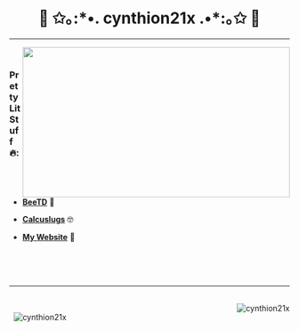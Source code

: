 <h1 align="center">🌷 ✩｡:*•. cynthion21x .•*:｡✩ 🌷</h1>
<!-- <h3 align="center">🤪 very goofy and silly developer 🤪</h3> -->

---

<img align ="right" src="https://github.com/Cynthion21x/Cynthion21x/assets/61597736/a94cd1f1-d37c-4883-b348-8dae90138640" height=270 width=480>

<br>

<h3> Pretty Lit Stuff 🔥: </h3>

<br>

- [**BeeTD**](https://github.com/cynthion21x/BeeTD) 🐝

- [**Calcuslugs**](https://github.com/cynthion21x/Calcuslugs) 🤓

- [**My Website**](https://cynthion21x.github.io/website/index.html) 📝

<br>
<br>
<br>

---

<br>


<img align="right" src="https://github-readme-stats.vercel.app/api?username=cynthion21x&show_icons=true&theme=cobalt&locale=en" alt="cynthion21x" />

&nbsp;&nbsp;<img align="center" src="https://github-readme-stats.vercel.app/api/top-langs?username=cynthion21x&show_icons=true&theme=cobalt&locale=en" alt="cynthion21x" />
